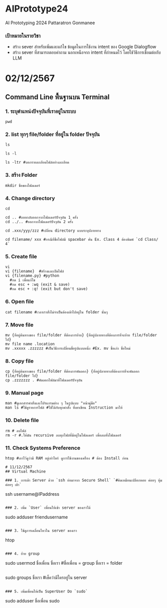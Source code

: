 # AIPrototype24
AI Prototyping 2024 Pattaratron Gonmanee
### เป้าหมายในรายวิชา
- สร้าง sever สําหรับเพิ่มและแก้ไข ข้อมูลในการใช้งาน intent ของ Google Dialogflow
- สร้าง sever ที่สามารถตอบคําถาม นอกเหนือจาก intent ที่กําหนดไว้ โดยใช้วิธีการเชื่อมต่อกับ LLM
# 02/12/2567
## Command Line พื้นฐานบน Terminal
### 1. ระบุตำแหน่งปัจจุบันที่เราอยู่ในระบบ 
```
pwd
```
### 2. list ทุกๆ file/folder ที่อยู่ใน folder ปัจจุบัน 
``` 
ls
```
```
ls -l
```
```
ls -ltr #บอกรายละเอียดไฟล์อย่างละเอียด
```
### 3. สร้าง Folder
``` 
mkdir ชื่อของโฟลเดอร์
```
### 4. Change directory 
```
cd 
```
```
cd .. #ถอยกลับออกจากโฟลเดอร์ปัจจุบัน 1 ครั้ง
cd ../.. #ออกจากโฟลเดอร์ปัจจุบัน 2 ครั้ง
```
```
cd .xxx/yyy/zzz #เปลี่ยน directory แบบระบุปลายทาง
```
```
cd filename/ xxx #กรณีที่ชื่อไฟล์มี spacebar คั่น Ex. Class 4 ต้องพิมพ์ `cd Class/ 4`
```
### 5. Create file 
``` 
vi
vi {filename}  #สร้างและเปิดไฟล์
vi {filename.py} #python 
  #กด i เพื่อแก้ไข
  #กด esc + :wq (exit & save)
  #กด esc + :q! (exit but don't save)
```
### 6. Open file
```
cat filename #เวลาเราสั่งไม่จำเป็นต้องเข้าไปอยู่ใน folder นั้นๆ
```
### 7. Move file 
```
mv {ที่อยู่ต้นทางของ file/folder ที่ต้องการย้าย} {ที่อยู่ปลายทางที่ต้องการที่จะย้าย file/folder ไป}
mv file name .location
mv .xxxxx .zzzzzz #เป็นวิธีการเปลี่ยนชื่อรูปแบบหนึ่ง #Ex. mv ชื่อเก่า ชื่อใหม่
```
### 8. Copy file
```
cp {ที่อยู่ต้นทางของ file/folder ที่ต้องการคัดลอก} {ที่อยู่ปลายทางที่ต้องการที่จะคัดลอก file/folder ไป}
cp .zzzzzzz . #คัดลอกไฟล์มาที่โฟลเดอร์ปัจจุบัน
```
### 9. Manual page
```
man #ดูเอกสารคำสั่งและโปรแกรมต่าง ๆ ในรูปแบบ "หน้าคู่มือ" 
man ls #ใช้ดูรายการไฟล์ #ใช้ได้กับทุกคำสั่ง ที่เขาเขียน Instruction มาให้
```
### 10. Delete file
```
rm # ลบไฟล์
rm -r #.ให้มัน recursive ลบทุกไฟล์ที่มีอยู่ในโฟลเดอร์ เพื่อลบทั้งโฟลเดอร์
```
### 11. Check Systems Preference
```
htop #เอาไว้ดูว่ามี RAM อยู่เท่าไหร่ ดูการใช้งานของเครื่อง # ต้อง Install ก่อน

# 11/12/2567
## Virtual Machine

### 1. การเข้า Server ด้วย `ssh ย่อมาจาก Secure Shell` `#คิดเหมือนเปลือกหอย ค่อยๆ หุ้ม ค่อยๆ เข้า`
```
ssh username@IPaddress
```

### 2. เพิ่ม `User` เพื่อนให้เข้า server ของเราได้
```
sudo adduser friendusername
```

### 3. ใช้ดูการเคลื่อนไหวใน server ของเรา
```
htop
```

### 4. ย้าย group
```
sudo usermod ชื่อเพื่อน ชื่อเรา #ชื่อเพื่อน = group ชื่อเรา = folder
```
```
sudo groups ชื่อเรา #เช็คว่ามีใครอยู่ใน server
```

### 5. เพิ่มเพื่อนให้เป็น SuperUser Do `sudo`
```
sudo adduser ชื่อเพื่อน sudo 
```
